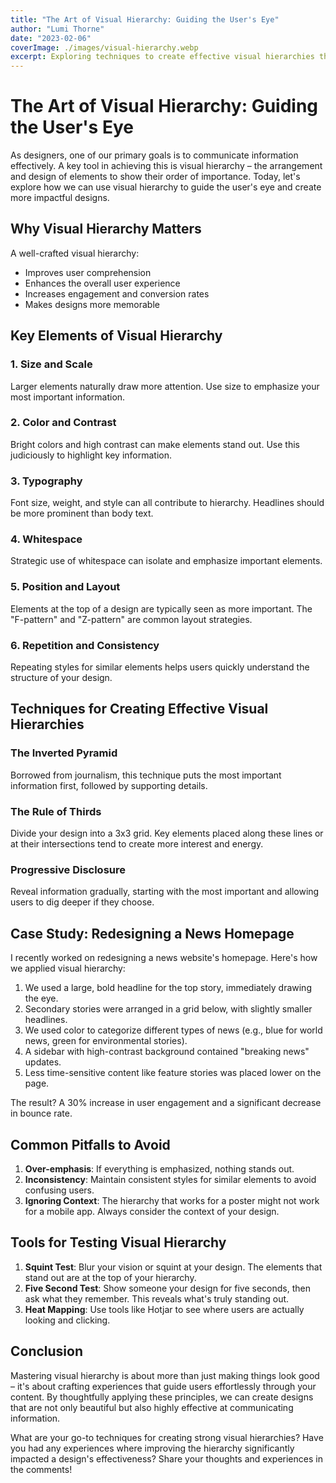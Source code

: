```yaml
---
title: "The Art of Visual Hierarchy: Guiding the User's Eye"
author: "Lumi Thorne"
date: "2023-02-06"
coverImage: ./images/visual-hierarchy.webp
excerpt: Exploring techniques to create effective visual hierarchies that enhance user experience and information retention.
---
```


# The Art of Visual Hierarchy: Guiding the User's Eye

As designers, one of our primary goals is to communicate information effectively. A key tool in achieving this is visual hierarchy – the arrangement and design of elements to show their order of importance. Today, let's explore how we can use visual hierarchy to guide the user's eye and create more impactful designs.

## Why Visual Hierarchy Matters

A well-crafted visual hierarchy:

- Improves user comprehension
- Enhances the overall user experience
- Increases engagement and conversion rates
- Makes designs more memorable

## Key Elements of Visual Hierarchy

### 1. Size and Scale

Larger elements naturally draw more attention. Use size to emphasize your most important information.

### 2. Color and Contrast

Bright colors and high contrast can make elements stand out. Use this judiciously to highlight key information.

### 3. Typography

Font size, weight, and style can all contribute to hierarchy. Headlines should be more prominent than body text.

### 4. Whitespace

Strategic use of whitespace can isolate and emphasize important elements.

### 5. Position and Layout

Elements at the top of a design are typically seen as more important. The "F-pattern" and "Z-pattern" are common layout strategies.

### 6. Repetition and Consistency

Repeating styles for similar elements helps users quickly understand the structure of your design.

## Techniques for Creating Effective Visual Hierarchies

### The Inverted Pyramid

Borrowed from journalism, this technique puts the most important information first, followed by supporting details.

### The Rule of Thirds

Divide your design into a 3x3 grid. Key elements placed along these lines or at their intersections tend to create more interest and energy.

### Progressive Disclosure

Reveal information gradually, starting with the most important and allowing users to dig deeper if they choose.

## Case Study: Redesigning a News Homepage

I recently worked on redesigning a news website's homepage. Here's how we applied visual hierarchy:

1. We used a large, bold headline for the top story, immediately drawing the eye.
2. Secondary stories were arranged in a grid below, with slightly smaller headlines.
3. We used color to categorize different types of news (e.g., blue for world news, green for environmental stories).
4. A sidebar with high-contrast background contained "breaking news" updates.
5. Less time-sensitive content like feature stories was placed lower on the page.

The result? A 30% increase in user engagement and a significant decrease in bounce rate.

## Common Pitfalls to Avoid

1. **Over-emphasis**: If everything is emphasized, nothing stands out.
2. **Inconsistency**: Maintain consistent styles for similar elements to avoid confusing users.
3. **Ignoring Context**: The hierarchy that works for a poster might not work for a mobile app. Always consider the context of your design.

## Tools for Testing Visual Hierarchy

1. **Squint Test**: Blur your vision or squint at your design. The elements that stand out are at the top of your hierarchy.
2. **Five Second Test**: Show someone your design for five seconds, then ask what they remember. This reveals what's truly standing out.
3. **Heat Mapping**: Use tools like Hotjar to see where users are actually looking and clicking.

## Conclusion

Mastering visual hierarchy is about more than just making things look good – it's about crafting experiences that guide users effortlessly through your content. By thoughtfully applying these principles, we can create designs that are not only beautiful but also highly effective at communicating information.

What are your go-to techniques for creating strong visual hierarchies? Have you had any experiences where improving the hierarchy significantly impacted a design's effectiveness? Share your thoughts and experiences in the comments!
